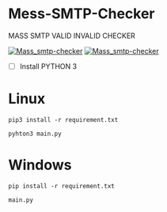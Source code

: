 # Mess-SMTP-Checker
MASS  SMTP VALID INVALID CHECKER

<a href="https://prnt.sc/S-YtDHYzlH80"><img src="https://img001.prntscr.com/file/img001/aJhfhGnpTpi2hcQHI-6hww.png" alt="Mass_smtp-checker" border="0" /></a>
<a href="https://prnt.sc/O4D7kprjcWP9"><img src="https://img001.prntscr.com/file/img001/ahieTpSIQre_psb_WD9-yQ.png" alt="Mass_smtp-checker" border="0" /></a>

- [ ] Install PYTHON 3

# Linux
```
pip3 install -r requirement.txt
```
```
pyhton3 main.py
```
# Windows
```
pip install -r requirement.txt
```
```
main.py
```
